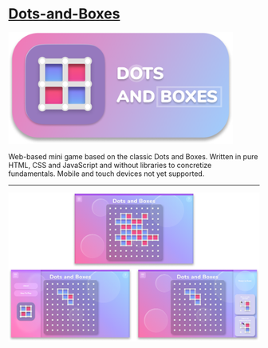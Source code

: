 # [Dots-and-Boxes](https://michaeltr7.github.io/Dots-and-Boxes/)

[<img src="./Preview Images/Logo Banner.png" width = "450">](https://michaeltr7.github.io/Dots-and-Boxes/)

Web-based mini game based on the classic Dots and Boxes. Written in pure HTML, CSS and JavaScript and without libraries to concretize fundamentals. Mobile and touch devices not yet supported.


<hr>

[<img src="./Preview Images/Dots and Boxes Game Preview.png" width = "1000">](https://michaeltr7.github.io/Dots-and-Boxes/)
